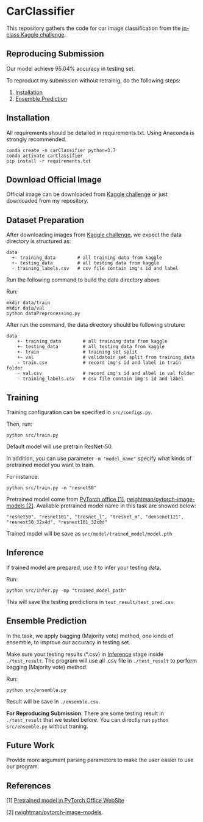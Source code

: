 # CarClassifier
This repository gathers the code for car image classification from the [in-class Kaggle challenge](https://www.kaggle.com/c/cs-t0828-2020-hw1/).

## Reproducing Submission
Our model achieve 95.04% accuracy in testing set.

To reproduct my submission without retrainig, do the following steps:
1. [Installation](#Installation)
2. [Ensemble Prediction](#Ensemble-Prediction)

## Installation
All requirements should be detailed in requirements.txt. Using Anaconda is strongly recommended.
```
conda create -n carClassifier python=3.7
conda activate carClassifier
pip install -r requirements.txt
```

## Download Official Image
Official image can be downloaded from [Kaggle challenge](https://www.kaggle.com/c/cs-t0828-2020-hw1/) or just downloaded from my repository.

## Dataset Preparation
After downloading images from [Kaggle challenge](https://www.kaggle.com/c/cs-t0828-2020-hw1/), we expect the data directory is structured as:
```
data
  +- training_data        # all training data from kaggle
  +- testing_data         # all testing data from kaggle
  - training_labels.csv   # csv file contain img's id and label
```

Run the following command to build the data directory above

Run:
```
mkdir data/train
mkdir data/val
python dataPreprocessing.py
```

After run the command, the data directory should be following struture:
```
data
    +- training_data        # all training data from kaggle
    +- testing_data         # all testing data from kaggle
    +- train                # training set split
    +- val                  # validatoin set split from training_data
    - train.csv             # record img's id and label in train folder
    - val.csv               # record img's id and albel in val folder
    - training_labels.csv   # csv file contain img's id and label

```


## Training 
Training configuration can be specified in ```src/configs.py```.

Then, run:
```
python src/train.py 
```
Default model will use pretrain ResNet-50.

In addition, you can use parameter ```-m "model_name"``` specify what kinds of pretrained model you want to train.

For instance:
```
python src/train.py -m "resnet50"
```


Pretrained model come from [PyTorch office [1]](https://pytorch.org/docs/stable/torchvision/models.html), [rwightman/pytorch-image-models [2]](https://github.com/rwightman/pytorch-image-models). Avaliable pretrained model name in this task are showed below: 
```
"resnet50", "resnet101", "tresnet_l", "tresnet_m", "densenet121", "resnext50_32x4d", "resnext101_32x8d"
```

Trained model will be save as ```src/model/trained_model/model.pth```
## Inference
If trained model are prepared, use it to infer your testing data.

Run:
```
python src/infer.py -mp "trained_model_path"
```
This will save the testing predictions in ```test_result/test_pred.csv```.



## Ensemble Prediction
In the task, we apply bagging (Majority vote) method, one kinds of ensemble, to improve our accuracy in testing set.

Make sure your testing results (*.csv) in [Inference](#Inference) stage inside ```./test_result```. The program will use all .csv file in ```./test_result``` to perform bagging (Majority vote) method.

Run: 
```
python src/ensemble.py
```

Result will be save in ```./ensemble.csv```.

**For Reproducing Submission**: There are some testing result in ```./test_result``` that we tested before. You can directly run ```python src/ensemble.py``` without traning.
## Future Work
Provide more argument parsing parameters to make the user easier to use our program.

## References
[1] [Pretrained model in PyTorch Office WebSite](https://pytorch.org/docs/stable/torchvision/models.html)

[2] [rwightman/pytorch-image-models](https://github.com/rwightman/pytorch-image-models).